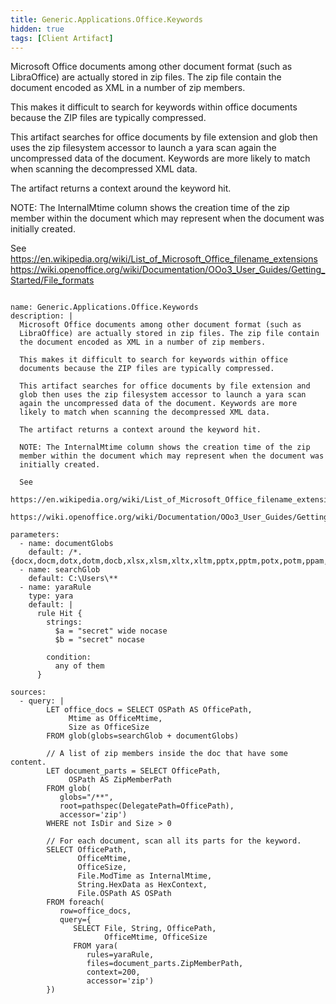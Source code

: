 ```yaml
---
title: Generic.Applications.Office.Keywords
hidden: true
tags: [Client Artifact]
---
```


Microsoft Office documents among other document format (such as
LibraOffice) are actually stored in zip files. The zip file contain
the document encoded as XML in a number of zip members.

This makes it difficult to search for keywords within office
documents because the ZIP files are typically compressed.

This artifact searches for office documents by file extension and
glob then uses the zip filesystem accessor to launch a yara scan
again the uncompressed data of the document. Keywords are more
likely to match when scanning the decompressed XML data.

The artifact returns a context around the keyword hit.

NOTE: The InternalMtime column shows the creation time of the zip
member within the document which may represent when the document was
initially created.

See
https://en.wikipedia.org/wiki/List_of_Microsoft_Office_filename_extensions
https://wiki.openoffice.org/wiki/Documentation/OOo3_User_Guides/Getting_Started/File_formats


<pre><code class="language-yaml">
name: Generic.Applications.Office.Keywords
description: |
  Microsoft Office documents among other document format (such as
  LibraOffice) are actually stored in zip files. The zip file contain
  the document encoded as XML in a number of zip members.

  This makes it difficult to search for keywords within office
  documents because the ZIP files are typically compressed.

  This artifact searches for office documents by file extension and
  glob then uses the zip filesystem accessor to launch a yara scan
  again the uncompressed data of the document. Keywords are more
  likely to match when scanning the decompressed XML data.

  The artifact returns a context around the keyword hit.

  NOTE: The InternalMtime column shows the creation time of the zip
  member within the document which may represent when the document was
  initially created.

  See
  https://en.wikipedia.org/wiki/List_of_Microsoft_Office_filename_extensions
  https://wiki.openoffice.org/wiki/Documentation/OOo3_User_Guides/Getting_Started/File_formats

parameters:
  - name: documentGlobs
    default: /*.{docx,docm,dotx,dotm,docb,xlsx,xlsm,xltx,xltm,pptx,pptm,potx,potm,ppam,ppsx,ppsm,sldx,sldm,odt,ott,oth,odm}
  - name: searchGlob
    default: C:\Users\**
  - name: yaraRule
    type: yara
    default: |
      rule Hit {
        strings:
          $a = &quot;secret&quot; wide nocase
          $b = &quot;secret&quot; nocase

        condition:
          any of them
      }

sources:
  - query: |
        LET office_docs = SELECT OSPath AS OfficePath,
             Mtime as OfficeMtime,
             Size as OfficeSize
        FROM glob(globs=searchGlob + documentGlobs)

        // A list of zip members inside the doc that have some content.
        LET document_parts = SELECT OfficePath,
             OSPath AS ZipMemberPath
        FROM glob(
           globs=&quot;/**&quot;,
           root=pathspec(DelegatePath=OfficePath),
           accessor=&#x27;zip&#x27;)
        WHERE not IsDir and Size &gt; 0

        // For each document, scan all its parts for the keyword.
        SELECT OfficePath,
               OfficeMtime,
               OfficeSize,
               File.ModTime as InternalMtime,
               String.HexData as HexContext,
               File.OSPath AS OSPath
        FROM foreach(
           row=office_docs,
           query={
              SELECT File, String, OfficePath,
                     OfficeMtime, OfficeSize
              FROM yara(
                 rules=yaraRule,
                 files=document_parts.ZipMemberPath,
                 context=200,
                 accessor=&#x27;zip&#x27;)
        })

</code></pre>

